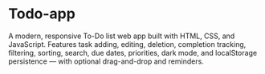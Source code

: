 # Todo-app
A modern, responsive To-Do list web app built with HTML, CSS, and JavaScript. Features task adding, editing, deletion, completion tracking, filtering, sorting, search, due dates, priorities, dark mode, and localStorage persistence — with optional drag-and-drop and reminders.
